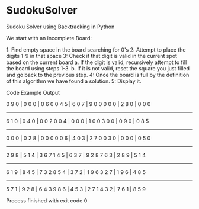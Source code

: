 # SudokuSolver
Sudoku Solver using Backtracking in Python

We start with an incomplete Board:

1: Find empty space in the board searching for 0's
2: Attempt to place the digits 1-9 in that space
3: Check if that digit is valid in the current spot based on the current board
  a. If the digit is valid, recursively attempt to fill the board using steps 1-3.
  b. If it is not valid, reset the square you just filled and go back to the previous step.
4: Once the board is full by the definition of this algorithm we have found a solution.
5: Display it.


Code Example Output

0 9 0  | 0 0 0  | 0 6 0
0 4 5  | 6 0 7  | 9 0 0
0 0 0  | 2 8 0  | 0 0 0
- - - - - - - - - - - - - 
6 1 0  | 0 4 0  | 0 0 2
0 0 4  | 0 0 0  | 1 0 0
3 0 0  | 0 9 0  | 0 8 5
- - - - - - - - - - - - - 
0 0 0  | 0 2 8  | 0 0 0
0 0 6  | 4 0 3  | 2 7 0
0 3 0  | 0 0 0  | 0 5 0
___________________

2 9 8  | 5 1 4  | 3 6 7
1 4 5  | 6 3 7  | 9 2 8
7 6 3  | 2 8 9  | 5 1 4
- - - - - - - - - - - - - 
6 1 9  | 8 4 5  | 7 3 2
8 5 4  | 3 7 2  | 1 9 6
3 2 7  | 1 9 6  | 4 8 5
- - - - - - - - - - - - - 
5 7 1  | 9 2 8  | 6 4 3
9 8 6  | 4 5 3  | 2 7 1
4 3 2  | 7 6 1  | 8 5 9

Process finished with exit code 0
